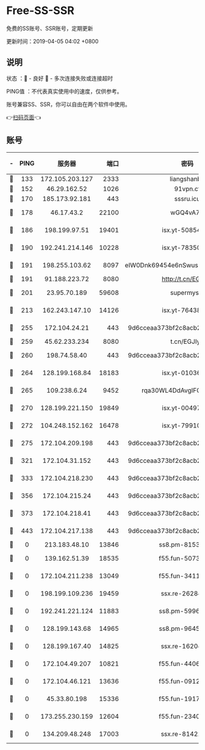 # Free-SS-SSR

免费的SS账号、SSR账号，定期更新

更新时间：2019-04-05 04:02 +0800

## 说明

状态     ：🙂 - 良好 🙁 - 多次连接失败或连接超时

PING值   ：不代表真实使用中的速度，仅供参考。

账号兼容SS、SSR，你可以自由在两个软件中使用。

👉[扫码页面](https://liesauer.github.io/Free-SS-SSR/)👈

## 账号

|-|PING|服务器|端口|密码|加密方式|区域|
|:----:|:----:|:-----:|-----:|:----:|:----:|:----:|
|🙂|133|172.105.203.127|2333|liangshanbo|chacha20|JP|
|🙂|152|46.29.162.52|1026|91vpn.cf|rc4-md5|RU|
|🙂|170|185.173.92.181|443|sssru.icu|rc4-md5|RU|
|🙂|178|46.17.43.2|22100|wGQ4vA7D|aes-256-gcm|RU|
|🙂|186|198.199.97.51|19401|isx.yt-50854256|aes-256-cfb|US|
|🙂|190|192.241.214.146|10228|isx.yt-78350737|aes-256-cfb|US|
|🙂|191|198.255.103.62|8097|eIW0Dnk69454e6nSwuspv9DmS201tQ0D|aes-256-cfb|US|
|🙂|191|91.188.223.72|8080|http://t.cn/EGJIyrl|rc4-md5|RU|
|🙂|201|23.95.70.189|59608|supermyssr|chacha20-ietf|US|
|🙂|213|162.243.147.10|14126|isx.yt-76438840|aes-256-cfb|US|
|🙂|255|172.104.24.21|443|9d6cceaa373bf2c8acb22e60b6a58be6|aes-256-cfb|US|
|🙂|259|45.62.233.234|8080|t.cn/EGJIyrl|rc4-md5|CA|
|🙂|260|198.74.58.40|443|9d6cceaa373bf2c8acb22e60b6a58be6|aes-256-cfb|US|
|🙂|264|128.199.168.84|18183|isx.yt-01036381|aes-256-cfb|SG|
|🙂|265|109.238.6.24|9452|rqa30WL4DdAvgIFG6Fs3znzTa|aes-256-cfb|FR|
|🙂|270|128.199.221.150|19849|isx.yt-00497856|aes-256-cfb|SG|
|🙂|272|104.248.152.162|16478|isx.yt-79910339|aes-256-cfb|SG|
|🙂|275|172.104.209.198|443|9d6cceaa373bf2c8acb22e60b6a58be6|aes-256-cfb|US|
|🙂|321|172.104.31.152|443|9d6cceaa373bf2c8acb22e60b6a58be6|aes-256-cfb|US|
|🙂|333|172.104.218.230|443|9d6cceaa373bf2c8acb22e60b6a58be6|aes-256-cfb|US|
|🙂|356|172.104.215.24|443|9d6cceaa373bf2c8acb22e60b6a58be6|aes-256-cfb|US|
|🙂|373|172.104.218.41|443|9d6cceaa373bf2c8acb22e60b6a58be6|aes-256-cfb|US|
|🙂|443|172.104.217.138|443|9d6cceaa373bf2c8acb22e60b6a58be6|aes-256-cfb|US|
|🙁|0|213.183.48.10|13846|ss8.pm-81534846|rc4-md5|RU|
|🙁|0|139.162.51.39|18535|f55.fun-50730747|aes-256-cfb|SG|
|🙁|0|172.104.211.238|13049|f55.fun-34116982|aes-256-cfb|US|
|🙁|0|198.199.109.236|19459|ssx.re-26284285|aes-256-cfb|US|
|🙁|0|192.241.221.124|11883|ss8.pm-59969205|aes-256-cfb|US|
|🙁|0|128.199.143.68|14965|ss8.pm-96456884|aes-256-cfb|SG|
|🙁|0|128.199.167.40|14825|ssx.re-16204050|aes-256-cfb|SG|
|🙁|0|172.104.49.207|10821|f55.fun-44065715|aes-256-cfb|SG|
|🙁|0|172.104.46.121|13636|f55.fun-09121749|aes-256-cfb|SG|
|🙁|0|45.33.80.198|15336|f55.fun-19171645|aes-256-cfb|US|
|🙁|0|173.255.230.159|12604|f55.fun-23403272|aes-256-cfb|US|
|🙁|0|134.209.48.248|17003|ssx.re-81422235|aes-256-cfb|US|
